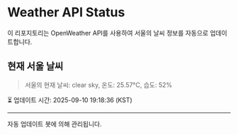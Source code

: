 
# Weather API Status

이 리포지토리는 OpenWeather API를 사용하여 서울의 날씨 정보를 자동으로 업데이트합니다.

## 현재 서울 날씨
> 서울의 현재 날씨: clear sky, 온도: 25.57°C, 습도: 52%

⏳ 업데이트 시간: 2025-09-10 19:18:36 (KST)

---
자동 업데이트 봇에 의해 관리됩니다.
